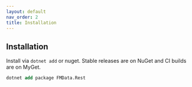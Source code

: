 ```yaml
---
layout: default
nav_order: 2
title: Installation
---
```


## Installation

Install via `dotnet add` or nuget. Stable releases are on NuGet and CI builds are on MyGet.

```ps
dotnet add package FMData.Rest
```
